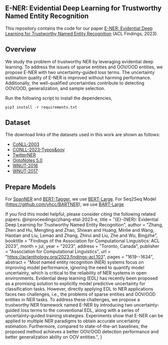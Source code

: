 ## E-NER: Evidential Deep Learning for Trustworthy Named Entity Recognition

This repository contains the code for our paper [E-NER: Evidential Deep Learning for Trustworthy Named Entity Recognition](http://arxiv.org/abs/2305.17854) (ACL Findings, 2023).

## Overview

We study the problem of trustworthy NER by leveraging evidential deep learning. To address the issues of sparse entities and OOV/OOD entities, we propose E-NER with two uncertainty-guided loss terms. The uncertainty estimation quality of E-NER is improved without harming performance. Additionally, the well-qualified uncertainties contribute to detecting OOV/OOD, generalization, and sample selection.


Run the following script to install the dependencies,
```
pip3 install -r requirements.txt
```

## Dataset

The download links of the datasets used in this work are shown as follows:
- [CoNLL-2003](https://www.clips.uantwerpen.be/conll2003/ner/)
- [CONLL-2023-Typos&oov](https://github.com/BeyonderXX/MINER)
- [TwitterNER](https://github.com/BeyonderXX/MINER)
- [OntoNotes 5.0](https://catalog.ldc.upenn.edu/LDC2013T19)
- [WNUT-2016](http://noisy-text.github.io/2016/ner-shared-task.html)
- [WNUT-2017](http://noisy-text.github.io/2017/emerging-rare-entities.html)

## Prepare Models

For [SpanNER](https://github.com/neulab/spanner) and [BERT-Tagger](), we use [BERT-Large](https://github.com/google-research/bert).
For Seq2Seq Model (https://github.com/yhcc/BARTNER), we use [BART-Large](https://paperswithcode.com/paper/bart-denoising-sequence-to-sequence-pre)

If you find this model helpful, please consider citing the following related papers:
@inproceedings{zhang-etal-2023-e,
    title = "{E}-{NER}: Evidential Deep Learning for Trustworthy Named Entity Recognition",
    author = "Zhang, Zhen  and
      Hu, Mengting  and
      Zhao, Shiwan  and
      Huang, Minlie  and
      Wang, Haotian  and
      Liu, Lemao  and
      Zhang, Zhirui  and
      Liu, Zhe  and
      Wu, Bingzhe",
    booktitle = "Findings of the Association for Computational Linguistics: ACL 2023",
    month = jul,
    year = "2023",
    address = "Toronto, Canada",
    publisher = "Association for Computational Linguistics",
    url = "https://aclanthology.org/2023.findings-acl.103",
    pages = "1619--1634",
    abstract = "Most named entity recognition (NER) systems focus on improving model performance, ignoring the need to quantify model uncertainty, which is critical to the reliability of NER systems in open environments. Evidential deep learning (EDL) has recently been proposed as a promising solution to explicitly model predictive uncertainty for classification tasks. However, directly applying EDL to NER applications faces two challenges, i.e., the problems of sparse entities and OOV/OOD entities in NER tasks. To address these challenges, we propose a trustworthy NER framework named E-NER by introducing two uncertainty-guided loss terms to the conventional EDL, along with a series of uncertainty-guided training strategies. Experiments show that E-NER can be applied to multiple NER paradigms to obtain accurate uncertainty estimation. Furthermore, compared to state-of-the-art baselines, the proposed method achieves a better OOV/OOD detection performance and better generalization ability on OOV entities.",
}
